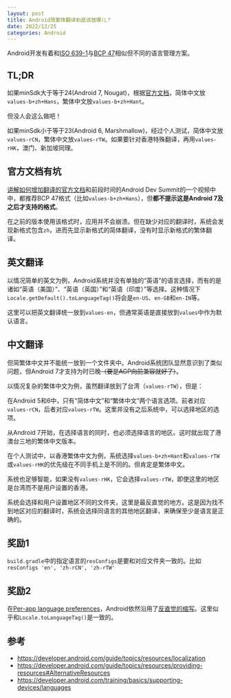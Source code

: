 ```yaml
---
layout: post
title: Android简繁体翻译到底该放哪儿？
date: 2022/12/25
categories: Android
---
```


Android开发有着和[ISO 639-1](https://en.wikipedia.org/wiki/List_of_ISO_639-1_codes)与[BCP 47](https://www.rfc-editor.org/info/bcp47)相似但不同的语言管理方案。

<!--more-->

## TL;DR

如果minSdk大于等于24(Android 7, Nougat)，根据[官方文档](https://developer.android.com/guide/topics/resources/providing-resources#AlternativeResources)，简体中文放`values-b+zh+Hans`，繁体中文放`values-b+zh+Hant`。

但没人会这么做吧！

如果minSdk小于等于23(Android 6, Marshmallow)，经过个人测试，简体中文放`values-rCN`，繁体中文放`values-rTW`。如果要针对香港特殊翻译，再用`values-rHK`，澳门、新加坡同理。

## 官方文档有坑

[讲解如何增加翻译的官方文档](https://developer.android.com/training/basics/supporting-devices/languages)和前段时间的Android Dev Summit的一个视频中中，都推荐BCP 47格式（比如`values-b+zh+Hans`），但**都不提示这是Android 7及之后才支持的格式**。

在之前的版本使用该格式时，应用并不会崩溃。但在缺少对应的翻译时，系统会发现新格式包含`zh`，进而先显示新格式的简体翻译，没有时显示新格式的繁体翻译。

## 英文翻译

以情况简单的英文为例，Android系统并没有单独的“英语”的语言选择，而有的是诸如“英语（美国）”、“英语（英国）”和“英语（印度）”等选择。这种情况下`Locale.getDefault().toLanguageTag()`将会是`en-US`、`en-GB`和`en-IN`等。

这里可以把英文翻译统一放到`values-en`，但通常英语是直接放到`values`中作为默认语言。

## 中文翻译

但简繁体中文并不能统一放到一个文件夹中。Android系统团队显然意识到了类似问题，但Android 7才支持为时已晚~~（要是AGP向前兼容就好了）~~。

以情况复杂的繁体中文为例，虽然翻译放到了台湾（`values-rTW`），但是：

在Android 5和6中，只有“简体中文”和“繁体中文”两个语言选项。前者对应`values-rCN`，后者对应`values-rTW`。这里并没有之后系统中，可以选择地区的选项。

从Android 7开始，在选择语言的同时，也必须选择语言的地区。这时就出现了港澳台三地的繁体中文版本。

在个人测试中，以香港繁体中文为例，系统选择`values-b+zh+Hant`和`values-rTW`或`values-rHK`的优先级在不同手机上是不同的。但肯定是繁体中文。

系统也足够智能，如果没有`values-rHK`，它会选择`values-rTW`，即使这里的地区是台湾而不是用户设置的香港。

系统会选择和用户设置地区不同的文件夹，这里是最反直觉的地方。这是因为找不到地区对应的翻译时，系统会选择同语言的其他地区翻译，来确保至少是语言是正确的。

## 奖励1

`build.gradle`中的指定语言的`resConfigs`是要和对应文件夹一致的。比如`resConfigs 'en', 'zh-rCN', 'zh-rTW'`

## 奖励2

在[Per-app language preferences](https://developer.android.com/guide/topics/resources/app-languages)，Android依然沿用了[反直觉的缩写](https://developer.android.com/guide/topics/resources/app-languages#sample-config)。这里似乎和`Locale.toLanguageTag()`是一致的。

## 参考

- <https://developer.android.com/guide/topics/resources/localization>
- <https://developer.android.com/guide/topics/resources/providing-resources#AlternativeResources>
- <https://developer.android.com/training/basics/supporting-devices/languages>
